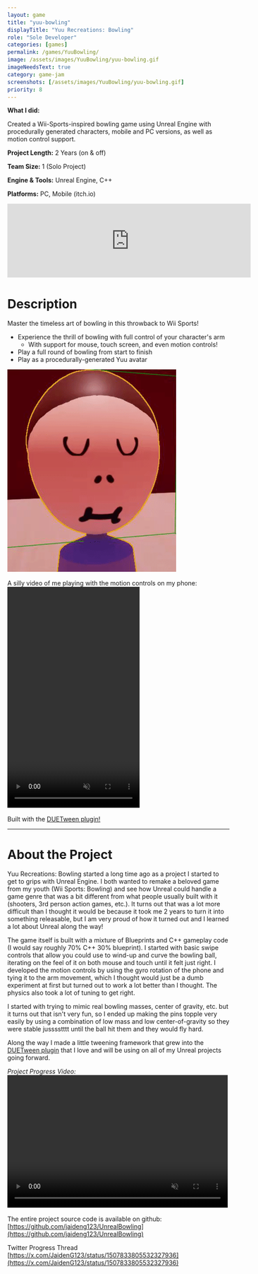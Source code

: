 ```yaml
---
layout: game
title: "yuu-bowling"
displayTitle: "Yuu Recreations: Bowling"
role: "Sole Developer"
categories: [games]
permalink: /games/YuuBowling/
image: /assets/images/YuuBowling/yuu-bowling.gif
imageNeedsText: true
category: game-jam
screenshots: [/assets/images/YuuBowling/yuu-bowling.gif]
priority: 8 
---
```

**What I did:** 

Created a Wii-Sports-inspired bowling game using Unreal Engine with procedurally generated characters, mobile and PC versions, as well as motion control support.

**Project Length:** 2 Years (on & off)

**Team Size:** 1 (Solo Project)

**Engine & Tools:** Unreal Engine, C++

**Platforms:** PC, Mobile (itch.io)
<!--more-->


<div class="itch-container">
<iframe frameborder="0" src="https://itch.io/embed/3194656?bg_color=e37c7c&amp;fg_color=322626&amp;link_color=f90606&amp;border_color=ce6d6d" width="552" height="167"><a href="https://jaideng123.itch.io/yuu-recreations-bowling">Yuu Recreations Bowling by Jaiden Gerig</a></iframe>
</div>

# Description

Master the timeless art of bowling in this throwback to Wii Sports!

* Experience the thrill of bowling with full control of your character's arm
  * With support for mouse, touch screen, and even motion controls!
* Play a full round of bowling from start to finish
* Play as a procedurally-generated Yuu avatar

![Another Gif of Gameplay](/assets/images/YuuBowling/yuu-bowling-yuu.gif)

A silly video of me playing with the motion controls on my phone:
<video width="300" height="500" controls loop muted style="max-width: 100%;">
  <source src="/assets/images/YuuBowling/yuu-bowling-motion-controls.mp4" type="video/mp4">
</video>

Built with the [DUETween plugin!](/games/DUETween/)

---
# About the Project

Yuu Recreations: Bowling started a long time ago as a project I started to get to grips with Unreal Engine. I both wanted to remake a beloved game from my youth (Wii Sports: Bowling) and see how Unreal could handle a game genre that was a bit different from what people usually built with it (shooters, 3rd person action games, etc.). It turns out that was a lot more difficult than I thought it would be because it took me 2 years to turn it into something releasable, but I am very proud of how it turned out and I learned a lot about Unreal along the way!

The game itself is built with a mixture of Blueprints and C++ gameplay code (I would say roughly 70% C++ 30% blueprint). I started with basic swipe controls that allow you could use to wind-up and curve the bowling ball, iterating on the feel of it on both mouse and touch until it felt just right. I developed the motion controls by using the gyro rotation of the phone and tying it to the arm movement, which I thought would just be a dumb experiment at first but turned out to work a lot better than I thought. The physics also took a lot of tuning to get right.

I started with trying to mimic real bowling masses, center of gravity, etc. but it turns out that isn't very fun, so I ended up making the pins topple very easily by using a combination of low mass and low center-of-gravity so they were stable jusssstttt until the ball hit them and they would fly hard. 

Along the way I made a little tweening framework that grew into the [DUETween plugin](/games/DUETween/) that I love and will be using on all of my Unreal projects going forward.

*Project Progress Video:*
<video width="500" height="300" controls autoplay loop muted style="max-width: 100%;">
  <source src="/assets/images/YuuBowling/yuu-bowling-progress.mp4" type="video/mp4">
</video>

The entire project source code is available on github: [https://github.com/jaideng123/UnrealBowling](https://github.com/jaideng123/UnrealBowling)

Twitter Progress Thread [https://x.com/JaidenG123/status/1507833805532327936](https://x.com/JaidenG123/status/1507833805532327936)